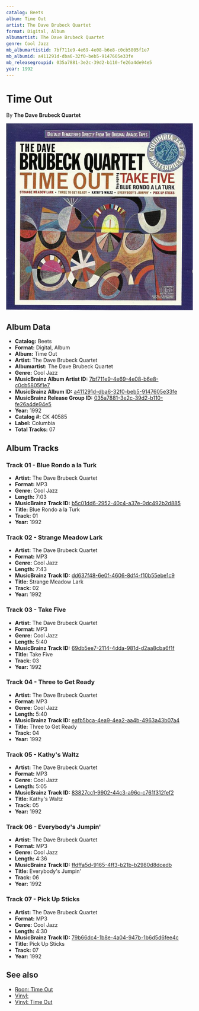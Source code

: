 ```yaml
---
catalog: Beets
album: Time Out
artist: The Dave Brubeck Quartet
format: Digital, Album
albumartist: The Dave Brubeck Quartet
genre: Cool Jazz
mb_albumartistid: 7bf711e9-4e69-4e08-b6e8-c0cb5805f1e7
mb_albumid: a411291d-dba6-32f0-beb5-9147605e33fe
mb_releasegroupid: 035a7881-3e2c-39d2-b110-fe26a4de94e5
year: 1992
---
```


# Time Out

By **The Dave Brubeck Quartet**

![](../../assets/beetscovers/The_Dave_Brubeck_Quartet-Time_Out.jpg)

## Album Data

- **Catalog:** Beets
- **Format:** Digital, Album
- **Album:** Time Out
- **Artist:** The Dave Brubeck Quartet
- **Albumartist:** The Dave Brubeck Quartet
- **Genre:** Cool Jazz
- **MusicBrainz Album Artist ID:** [7bf711e9-4e69-4e08-b6e8-c0cb5805f1e7](https://musicbrainz.org/artist/7bf711e9-4e69-4e08-b6e8-c0cb5805f1e7)
- **MusicBrainz Album ID:** [a411291d-dba6-32f0-beb5-9147605e33fe](https://musicbrainz.org/release/a411291d-dba6-32f0-beb5-9147605e33fe)
- **MusicBrainz Release Group ID:** [035a7881-3e2c-39d2-b110-fe26a4de94e5](https://musicbrainz.org/release-group/035a7881-3e2c-39d2-b110-fe26a4de94e5)
- **Year:** 1992
- **Catalog #:** CK 40585
- **Label:** Columbia
- **Total Tracks:** 07

## Album Tracks

### Track 01 - Blue Rondo a la Turk

- **Artist:** The Dave Brubeck Quartet
- **Format:** MP3
- **Genre:** Cool Jazz
- **Length:** 7:03
- **MusicBrainz Track ID:** [b5c01dd6-2952-40c4-a37e-0dc492b2d885](https://musicbrainz.org/recording/b5c01dd6-2952-40c4-a37e-0dc492b2d885)
- **Title:** Blue Rondo a la Turk
- **Track:** 01
- **Year:** 1992

### Track 02 - Strange Meadow Lark

- **Artist:** The Dave Brubeck Quartet
- **Format:** MP3
- **Genre:** Cool Jazz
- **Length:** 7:43
- **MusicBrainz Track ID:** [dd637f48-6e0f-4606-8df4-f10b55ebe1c9](https://musicbrainz.org/recording/dd637f48-6e0f-4606-8df4-f10b55ebe1c9)
- **Title:** Strange Meadow Lark
- **Track:** 02
- **Year:** 1992

### Track 03 - Take Five

- **Artist:** The Dave Brubeck Quartet
- **Format:** MP3
- **Genre:** Cool Jazz
- **Length:** 5:40
- **MusicBrainz Track ID:** [69db5ee7-2114-4dda-981d-d2aa8cba6f1f](https://musicbrainz.org/recording/69db5ee7-2114-4dda-981d-d2aa8cba6f1f)
- **Title:** Take Five
- **Track:** 03
- **Year:** 1992

### Track 04 - Three to Get Ready

- **Artist:** The Dave Brubeck Quartet
- **Format:** MP3
- **Genre:** Cool Jazz
- **Length:** 5:40
- **MusicBrainz Track ID:** [eafb5bca-4ea9-4ea2-aa4b-4963a43b07a4](https://musicbrainz.org/recording/eafb5bca-4ea9-4ea2-aa4b-4963a43b07a4)
- **Title:** Three to Get Ready
- **Track:** 04
- **Year:** 1992

### Track 05 - Kathy's Waltz

- **Artist:** The Dave Brubeck Quartet
- **Format:** MP3
- **Genre:** Cool Jazz
- **Length:** 5:05
- **MusicBrainz Track ID:** [83827cc1-9902-44c3-a96c-c761f312fef2](https://musicbrainz.org/recording/83827cc1-9902-44c3-a96c-c761f312fef2)
- **Title:** Kathy's Waltz
- **Track:** 05
- **Year:** 1992

### Track 06 - Everybody's Jumpin'

- **Artist:** The Dave Brubeck Quartet
- **Format:** MP3
- **Genre:** Cool Jazz
- **Length:** 4:36
- **MusicBrainz Track ID:** [ffdffa5d-9165-4ff3-b21b-b2980d8dcedb](https://musicbrainz.org/recording/ffdffa5d-9165-4ff3-b21b-b2980d8dcedb)
- **Title:** Everybody's Jumpin'
- **Track:** 06
- **Year:** 1992

### Track 07 - Pick Up Sticks

- **Artist:** The Dave Brubeck Quartet
- **Format:** MP3
- **Genre:** Cool Jazz
- **Length:** 4:30
- **MusicBrainz Track ID:** [79b66dc4-1b8e-4a04-947b-1b6d5d6fee4c](https://musicbrainz.org/recording/79b66dc4-1b8e-4a04-947b-1b6d5d6fee4c)
- **Title:** Pick Up Sticks
- **Track:** 07
- **Year:** 1992


## See also

- [Roon: Time Out](../../Roon/The_Dave_Brubeck_Quartet/Time_Out.md)
- [Vinyl: ](../../Vinyl/The_Dave_Brubeck_Quartet/The_Dave_Brubeck_Quartet.md)
- [Vinyl: Time Out](../../Vinyl/The_Dave_Brubeck_Quartet/Time_Out.md)
